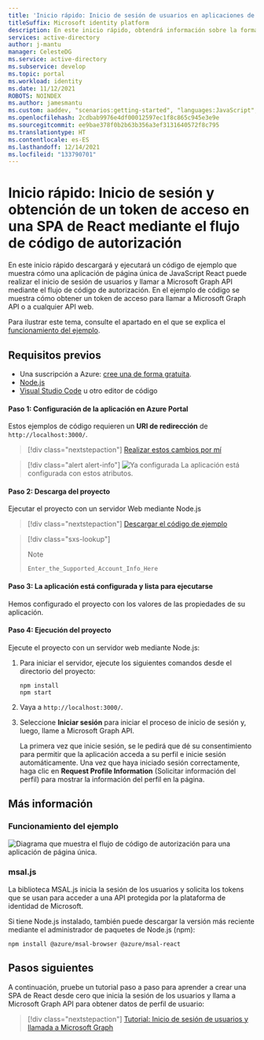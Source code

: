 ```yaml
---
title: 'Inicio rápido: Inicio de sesión de usuarios en aplicaciones de página única (SPA) de JavaScript React con código de autenticación y llamada a Microsoft Graph | Azure'
titleSuffix: Microsoft identity platform
description: En este inicio rápido, obtendrá información sobre la forma en que una aplicación de página única (SPA) de JavaScript React puede iniciar la sesión de usuarios de cuentas personales, profesionales y educativas mediante el flujo de código de autorización, ya llamar a Microsoft Graph.
services: active-directory
author: j-mantu
manager: CelesteDG
ms.service: active-directory
ms.subservice: develop
ms.topic: portal
ms.workload: identity
ms.date: 11/12/2021
ROBOTS: NOINDEX
ms.author: jamesmantu
ms.custom: aaddev, "scenarios:getting-started", "languages:JavaScript", devx-track-js, mode-other
ms.openlocfilehash: 2cdbab9976e4df00012597ec1f8c865c945e3e9e
ms.sourcegitcommit: ee9bae378f0b2b63b356a3ef3131640572f8c795
ms.translationtype: HT
ms.contentlocale: es-ES
ms.lasthandoff: 12/14/2021
ms.locfileid: "133790701"
---
```

# <a name="quickstart-sign-in-and-get-an-access-token-in-a-react-spa-using-the-auth-code-flow"></a>Inicio rápido: Inicio de sesión y obtención de un token de acceso en una SPA de React mediante el flujo de código de autorización

En este inicio rápido descargará y ejecutará un código de ejemplo que muestra cómo una aplicación de página única de JavaScript React puede realizar el inicio de sesión de usuarios y llamar a Microsoft Graph API mediante el flujo de código de autorización. En el ejemplo de código se muestra cómo obtener un token de acceso para llamar a Microsoft Graph API o a cualquier API web.

Para ilustrar este tema, consulte el apartado en el que se explica el [funcionamiento del ejemplo](#how-the-sample-works).

## <a name="prerequisites"></a>Requisitos previos

* Una suscripción a Azure: [cree una de forma gratuita](https://azure.microsoft.com/free/?WT.mc_id=A261C142F).
* [Node.js](https://nodejs.org/en/download/)
* [Visual Studio Code](https://code.visualstudio.com/download) u otro editor de código

#### <a name="step-1-configure-your-application-in-the-azure-portal"></a>Paso 1: Configuración de la aplicación en Azure Portal

Estos ejemplos de código requieren un **URI de redirección** de `http://localhost:3000/`.
> [!div class="nextstepaction"]
> [Realizar estos cambios por mí]()

> [!div class="alert alert-info"]
> ![Ya configurada](media/quickstart-v2-javascript/green-check.png) La aplicación está configurada con estos atributos.

#### <a name="step-2-download-the-project"></a>Paso 2: Descarga del proyecto

Ejecutar el proyecto con un servidor Web mediante Node.js

> [!div class="nextstepaction"]
> [Descargar el código de ejemplo](https://github.com/Azure-Samples/ms-identity-javascript-react-spa/archive/main.zip)

> [!div class="sxs-lookup"]
> > [!NOTE]
> > `Enter_the_Supported_Account_Info_Here`


#### <a name="step-3-your-app-is-configured-and-ready-to-run"></a>Paso 3: La aplicación está configurada y lista para ejecutarse
Hemos configurado el proyecto con los valores de las propiedades de su aplicación.

#### <a name="step-4-run-the-project"></a>Paso 4: Ejecución del proyecto

Ejecute el proyecto con un servidor web mediante Node.js:

1. Para iniciar el servidor, ejecute los siguientes comandos desde el directorio del proyecto:
    ```console
    npm install
    npm start
    ```
1. Vaya a `http://localhost:3000/`.

1. Seleccione **Iniciar sesión** para iniciar el proceso de inicio de sesión y, luego, llame a Microsoft Graph API.

    La primera vez que inicie sesión, se le pedirá que dé su consentimiento para permitir que la aplicación acceda a su perfil e inicie sesión automáticamente. Una vez que haya iniciado sesión correctamente, haga clic en **Request Profile Information** (Solicitar información del perfil) para mostrar la información del perfil en la página.

## <a name="more-information"></a>Más información

### <a name="how-the-sample-works"></a>Funcionamiento del ejemplo

![Diagrama que muestra el flujo de código de autorización para una aplicación de página única.](media/quickstart-v2-javascript-auth-code/diagram-01-auth-code-flow.png)

### <a name="msaljs"></a>msal.js

La biblioteca MSAL.js inicia la sesión de los usuarios y solicita los tokens que se usan para acceder a una API protegida por la plataforma de identidad de Microsoft.

Si tiene Node.js instalado, también puede descargar la versión más reciente mediante el administrador de paquetes de Node.js (npm):

```console
npm install @azure/msal-browser @azure/msal-react
```

## <a name="next-steps"></a>Pasos siguientes

A continuación, pruebe un tutorial paso a paso para aprender a crear una SPA de React desde cero que inicia la sesión de los usuarios y llama a Microsoft Graph API para obtener datos de perfil de usuario:

> [!div class="nextstepaction"]
> [Tutorial: Inicio de sesión de usuarios y llamada a Microsoft Graph](tutorial-v2-react.md)
